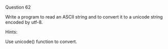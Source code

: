Question 62

Write a program to read an ASCII string and to convert it to a unicode string encoded by utf-8.

Hints:

Use unicode() function to convert.
